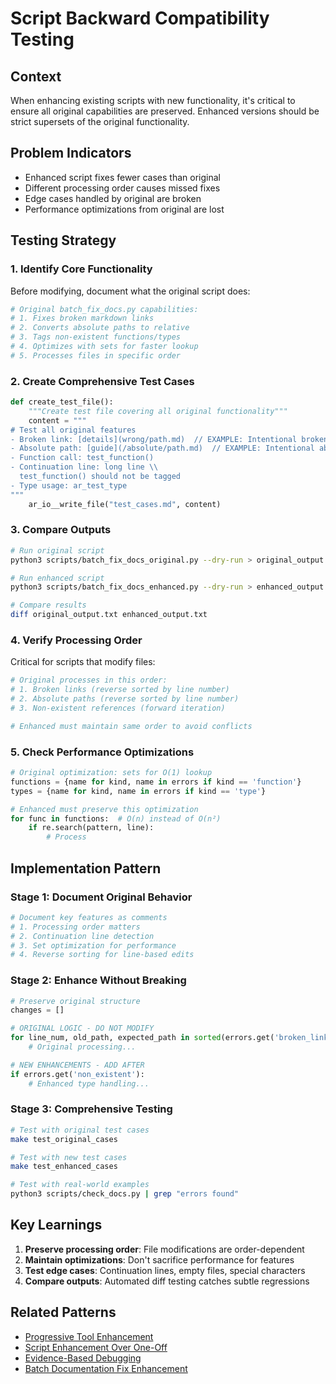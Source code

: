 # Script Backward Compatibility Testing

## Context

When enhancing existing scripts with new functionality, it's critical to ensure all original capabilities are preserved. Enhanced versions should be strict supersets of the original functionality.

## Problem Indicators

- Enhanced script fixes fewer cases than original
- Different processing order causes missed fixes
- Edge cases handled by original are broken
- Performance optimizations from original are lost

## Testing Strategy

### 1. Identify Core Functionality

Before modifying, document what the original script does:
```python
# Original batch_fix_docs.py capabilities:
# 1. Fixes broken markdown links
# 2. Converts absolute paths to relative
# 3. Tags non-existent functions/types
# 4. Optimizes with sets for faster lookup
# 5. Processes files in specific order
```

### 2. Create Comprehensive Test Cases

```python
def create_test_file():
    """Create test file covering all original functionality"""
    content = """
# Test all original features
- Broken link: [details](wrong/path.md)  // EXAMPLE: Intentional broken link for testing
- Absolute path: [guide](/absolute/path.md)  // EXAMPLE: Intentional absolute path for testing
- Function call: test_function()
- Continuation line: long line \\
  test_function() should not be tagged
- Type usage: ar_test_type
"""
    ar_io__write_file("test_cases.md", content)
```

### 3. Compare Outputs

```bash
# Run original script
python3 scripts/batch_fix_docs_original.py --dry-run > original_output.txt

# Run enhanced script  
python3 scripts/batch_fix_docs_enhanced.py --dry-run > enhanced_output.txt

# Compare results
diff original_output.txt enhanced_output.txt
```

### 4. Verify Processing Order

Critical for scripts that modify files:
```python
# Original processes in this order:
# 1. Broken links (reverse sorted by line number)
# 2. Absolute paths (reverse sorted by line number)  
# 3. Non-existent references (forward iteration)

# Enhanced must maintain same order to avoid conflicts
```

### 5. Check Performance Optimizations

```python
# Original optimization: sets for O(1) lookup
functions = {name for kind, name in errors if kind == 'function'}
types = {name for kind, name in errors if kind == 'type'}

# Enhanced must preserve this optimization
for func in functions:  # O(n) instead of O(n²)
    if re.search(pattern, line):
        # Process
```

## Implementation Pattern

### Stage 1: Document Original Behavior
```python
# Document key features as comments
# 1. Processing order matters
# 2. Continuation line detection
# 3. Set optimization for performance
# 4. Reverse sorting for line-based edits
```

### Stage 2: Enhance Without Breaking
```python
# Preserve original structure
changes = []

# ORIGINAL LOGIC - DO NOT MODIFY
for line_num, old_path, expected_path in sorted(errors.get('broken_links', []), reverse=True):
    # Original processing...

# NEW ENHANCEMENTS - ADD AFTER
if errors.get('non_existent'):
    # Enhanced type handling...
```

### Stage 3: Comprehensive Testing
```bash
# Test with original test cases
make test_original_cases

# Test with new test cases
make test_enhanced_cases

# Test with real-world examples
python3 scripts/check_docs.py | grep "errors found"
```

## Key Learnings

1. **Preserve processing order**: File modifications are order-dependent
2. **Maintain optimizations**: Don't sacrifice performance for features
3. **Test edge cases**: Continuation lines, empty files, special characters
4. **Compare outputs**: Automated diff testing catches subtle regressions

## Related Patterns

- [Progressive Tool Enhancement](progressive-tool-enhancement.md)
- [Script Enhancement Over One-Off](script-enhancement-over-one-off.md)
- [Evidence-Based Debugging](evidence-based-debugging.md)
- [Batch Documentation Fix Enhancement](batch-documentation-fix-enhancement.md)
